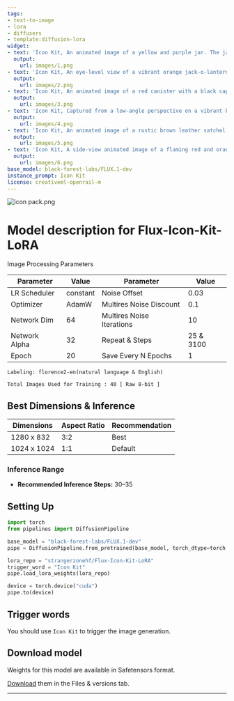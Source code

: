 ```yaml
---
tags:
- text-to-image
- lora
- diffusers
- template:diffusion-lora
widget:
- text: 'Icon Kit, An animated image of a yellow and purple jar. The jar has a white lightning bolt on it. The background is a bright blue.'
  output:
    url: images/1.png
- text: 'Icon Kit, An eye-level view of a vibrant orange jack-o-lantern against a backdrop of a deep blue sky. The pumpkins face is angled towards the left, with a black outline around it. The eyes are squinted with white lines, creating a striking contrast with the orange and yellow of the pumpkin. The orange is adorned with black lines, adding a pop of color to the scene.'
  output:
    url: images/2.png
- text: 'Icon Kit, An animated image of a red canister with a black cap on the top. The canister has a black stripe on the side and a yellow hose attached to the cap. The background is a bright blue color.'
  output:
    url: images/3.png
- text: 'Icon Kit, Captured from a low-angle perspective on a vibrant blue backdrop, a black and white graphic is depicted in the center of the frame. The graphic features a black round object with a white outline of a skull in the middle of it. The skull has three black circles around it, and a black circle around it. A small orange carrot is sticking out of the top of the object, adding a pop of color to the scene.'
  output:
    url: images/4.png
- text: 'Icon Kit, An animated image of a rustic brown leather satchel with a brass buckle. The bag has a small green vine growing out of its side pocket. The background is a gradient of light green and beige, adding an earthy vibe.'
  output:
    url: images/5.png
- text: 'Icon Kit, A side-view animated image of a flaming red and orange torch with flickering flames. The handle is wooden with black iron bands. The background is a dark, smoky gray, making the flames stand out vividly.'
  output:
    url: images/6.png
base_model: black-forest-labs/FLUX.1-dev
instance_prompt: Icon Kit
license: creativeml-openrail-m
---
```

![icon pack.png](https://cdn-uploads.huggingface.co/production/uploads/65bb837dbfb878f46c77de4c/G_QXbbtYT1YFflykerj-m.png)

<Gallery />

# Model description for Flux-Icon-Kit-LoRA

Image Processing Parameters 

| Parameter                 | Value  | Parameter                 | Value  |
|---------------------------|--------|---------------------------|--------|
| LR Scheduler              | constant | Noise Offset              | 0.03   |
| Optimizer                 | AdamW  | Multires Noise Discount   | 0.1    |
| Network Dim               | 64     | Multires Noise Iterations | 10     |
| Network Alpha             | 32     | Repeat & Steps           | 25 & 3100 |
| Epoch                     | 20   | Save Every N Epochs       | 1     |

    Labeling: florence2-en(natural language & English)
    
    Total Images Used for Training : 40 [ Raw 8-bit ]

## Best Dimensions & Inference

| **Dimensions** | **Aspect Ratio** | **Recommendation**       |
|-----------------|------------------|---------------------------|
| 1280 x 832      | 3:2              | Best                     |
| 1024 x 1024     | 1:1              | Default                  |

### Inference Range

- **Recommended Inference Steps:** 30–35

## Setting Up
```python
import torch
from pipelines import DiffusionPipeline

base_model = "black-forest-labs/FLUX.1-dev"
pipe = DiffusionPipeline.from_pretrained(base_model, torch_dtype=torch.bfloat16)

lora_repo = "strangerzonehf/Flux-Icon-Kit-LoRA"
trigger_word = "Icon Kit"  
pipe.load_lora_weights(lora_repo)

device = torch.device("cuda")
pipe.to(device)
```
## Trigger words

You should use `Icon Kit` to trigger the image generation.

## Download model

Weights for this model are available in Safetensors format.

[Download](/strangerzonehf/Flux-Icon-Kit-LoRA/tree/main) them in the Files & versions tab.

---
